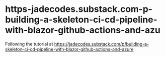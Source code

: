 # https-jadecodes.substack.com-p-building-a-skeleton-ci-cd-pipeline-with-blazor-github-actions-and-azu
Following the tutorial at https://jadecodes.substack.com/p/building-a-skeleton-ci-cd-pipeline-with-blazor-github-actions-and-azure
